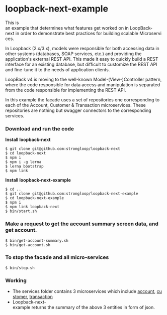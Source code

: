 # loopback-next-example

This is an example that determines what features get worked on in LoopBack-next in order to demonstrate best practices for building scalable Microservices.

In Loopback (2.x/3.x), models were responsible for both accessing data in other systems (databases, SOAP services, etc.) and providing the application's external REST API. This made it easy to quickly build a REST interface for an existing database, but difficult to customize the REST API and fine-tune it to the needs of application clients.

LoopBack v4 is moving to the well-known Model-(View-)Controller pattern, where the code responsible for data access and manipulation is separated from the code responsible for implementing the REST API.

In this example the facade uses a set of repositories one corresponding to each of the Account, Customer & Transaction microservices. These repositories are nothing but swagger connectors to the corresponding services.

### Download and run the code

**Install loopback-next**
```
$ git clone git@github.com:strongloop/loopback-next
$ cd loopback-next
$ npm i
$ npm i -g lerna
$ lerna bootstrap
$ npm link
```

**Install loopback-next-example**
```
$ cd ..
$ git clone git@github.com:strongloop/loopback-next-example
$ cd loopback-next-example
$ npm i
$ npm link loopback-next
$ bin/start.sh
```

### Make a request to get the account summary screen data, and get account.

```
$ bin/get-account-summary.sh
$ bin/get-account.sh
```

### To stop the facade and all micro-services

```
$ bin/stop.sh
```

### Working

 - The services folder contains 3 microservices which include [account](https://github.com/strongloop/loopback-next-example/tree/master/services/account), [customer](https://github.com/strongloop/loopback-next-example/tree/master/services/customer), [transaction](https://github.com/strongloop/loopback-next-example/tree/master/services/transaction)
 - Loopback-next-example returns the summary of the above 3 entities in form of json.